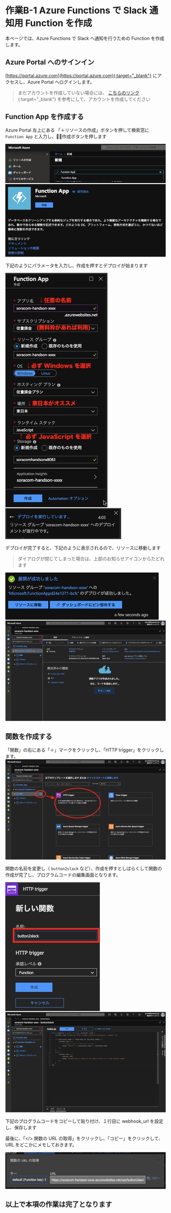 # 作業B-1 Azure Functions で Slack 通知用 Function を作成
本ページでは、Azure Functions で Slack へ通知を行うための Function を作成します。

## Azure Portal へのサインイン
[https://portal.azure.com](https://portal.azure.com){:target="_blank"} にアクセスし、Azure Portal へログインします。
> まだアカウントを作成していない場合には、 [こちらのリンク](https://docs.microsoft.com/ja-jp/learn/modules/create-an-azure-account/5-exercise-create-an-azure-account){:target="_blank"} を参考にして、アカウントを作成してください

## Function App を作成する
Azure Portal 左上にある 「＋リソースの作成」ボタンを押して検索窓に `Function App` と入力し、作成ボタンを押します

![リソースの作成](images/function-app-01.png)
![Function App作成1](images/function-app-02.png)

下記のようにパラメータを入力し、作成を押すとデプロイが始まります

![Function App作成2](images/function-app-03.png)
![デプロイ中](images/function-app-04.png)

デプロイが完了すると、下記のように表示されるので、リソースに移動します
> ダイアログが閉じてしまった場合は、上部のお知らせアイコンからたどれます

![デプロイ完了](images/function-app-05.png)
![Function App 画面](images/function-app-06.png)

## 関数を作成する
「関数」の右にある「＋」マークをクリックし、「HTTP trigger」をクリックします。
![関数追加](images/function-app-07.png)

関数の名前を変更し（ `button2slack` など）、作成を押すとしばらくして関数の作成が完了し、プログラムコードの編集画面となります。

![関数追加2](images/function-app-08.png)
![関数追加3](images/function-app-09.png)

下記のプログラムコードをコピーして貼り付け、１行目に webhook_url を設定し、保存します

<script src="https://gist.github.com/j3tm0t0/98f50f9ef51a44737bfb2ddd5003c029.js"></script>

最後に、「</> 関数の URL の取得」をクリックし、「コピー」をクリックして、URL をどこかにメモしておきます。

![URLコピー](images/function-app-10.png)

## 以上で本項の作業は完了となります